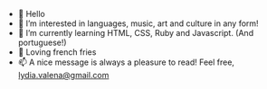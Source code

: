 - 👋 Hello
- 👀 I’m interested in languages, music, art and culture in any form!
- 🌱 I’m currently learning HTML, CSS, Ruby and Javascript. (And portuguese!)
- 💞️ Loving french fries
- 📫 A nice message is always a pleasure to read! Feel free, lydia.valena@gmail.com

<!---
Leedia88/Leedia88 is a ✨ special ✨ repository because its `README.md` (this file) appears on your GitHub profile.
You can click the Preview link to take a look at your changes.
--->
